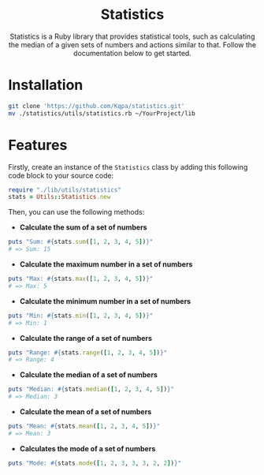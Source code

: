 <div align="center">

# Statistics
Statistics is a Ruby library that provides statistical tools, such as calculating the median of a given sets of numbers and actions similar to that. Follow the documentation below to get started.

</div>

# Installation

```sh
git clone 'https://github.com/Kqpa/statistics.git'
mv ./statistics/utils/statistics.rb ~/YourProject/lib
```

# Features

Firstly, create an instance of the `Statistics` class by adding this following code block to your source code:

```rb
require "./lib/utils/statistics"
stats = Utils::Statistics.new
```

Then, you can use the following methods:

* **Calculate the sum of a set of numbers**

```rb
puts "Sum: #{stats.sum([1, 2, 3, 4, 5])}"
# => Sum: 15
```

* **Calculate the maximum number in a set of numbers**

```rb
puts "Max: #{stats.max([1, 2, 3, 4, 5])}"
# => Max: 5
```

* **Calculate the minimum number in a set of numbers**

```rb
puts "Min: #{stats.min([1, 2, 3, 4, 5])}"
# => Min: 1
```

* **Calculate the range of a set of numbers**

```rb
puts "Range: #{stats.range([1, 2, 3, 4, 5])}"
# => Range: 4
```

* **Calculate the median of a set of numbers**

```rb
puts "Median: #{stats.median([1, 2, 3, 4, 5])}"
# => Median: 3
```

* **Calculate the mean of a set of numbers**

```rb
puts "Mean: #{stats.mean([1, 2, 3, 4, 5])}"
# => Mean: 3
```

* **Calculates the mode of a set of numbers**

```rb
puts "Mode: #{stats.mode([1, 2, 3, 3, 3, 2, 2])}"

```
